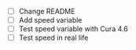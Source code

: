- [ ] Change README
- [ ] Add speed variable
- [ ] Test speed variable with Cura 4.6
- [ ] Test speed in real life
